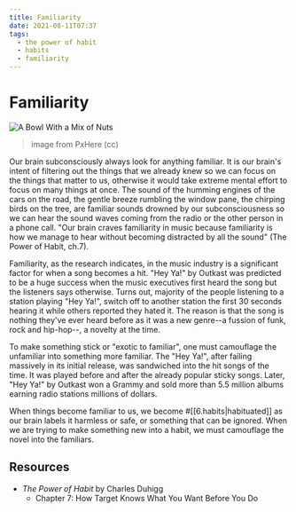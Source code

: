 ```yaml
---
title: Familiarity
date: 2021-08-11T07:37
tags:
  - the power of habit
  - habits
  - familiarity
---
```


# Familiarity

![A Bowl With a Mix of Nuts](https://pxhere.com/en/photo/1459751?utm_content=shareClip&utm_medium=referral&utm_source=pxhere)
> image from PxHere (cc)

Our brain subconsciously always look for anything familiar. It is our brain's
intent of filtering out the things that we already knew so we can focus on the
things that matter to us, otherwise it would take extreme mental effort to focus
on many things at once. The sound of the humming engines of the cars on the
road, the gentle breeze rumbling the window pane, the chirping birds on the
tree, are familiar sounds drowned by our subconsciousness so we can hear the
sound waves coming from the radio or the other person in a phone call. "Our
brain craves familiarity in music because familiarity is how we manage to hear
without becoming distracted by all the sound" (The Power of Habit, ch.7).

Familiarity, as the research indicates, in the music industry is a significant
factor for when a song becomes a hit. "Hey Ya!" by Outkast was predicted to be
a huge success when the music executives first heard the song but the listeners
says otherwise. Turns out, majority of the people listening to a station playing
"Hey Ya!", switch off to another station the first 30 seconds hearing it while
others reported they hated it. The reason is that the song is nothing they've
ever heard before as it was a new genre--a fussion of funk, rock and hip-hop--,
a novelty at the time.

To make something stick or "exotic to familiar", one must camouflage the
unfamiliar into something more familiar. The "Hey Ya!", after failing massively
in its initial release, was sandwiched into the hit songs of the time. It was
played before and after the already popular sticky songs. Later, "Hey Ya!" by
Outkast won a Grammy and sold more than 5.5 million albums earning radio
stations millions of dollars.

When things become familiar to us, we become #[[6.habits|habituated]] as our
brain labels it harmless or safe, or something that can be ignored. When we are
trying to make something new into a habit, we must camouflage the novel into the
familiars.

## Resources

- _The Power of Habit_ by Charles Duhigg
  - Chapter 7: How Target Knows What You Want Before You Do
